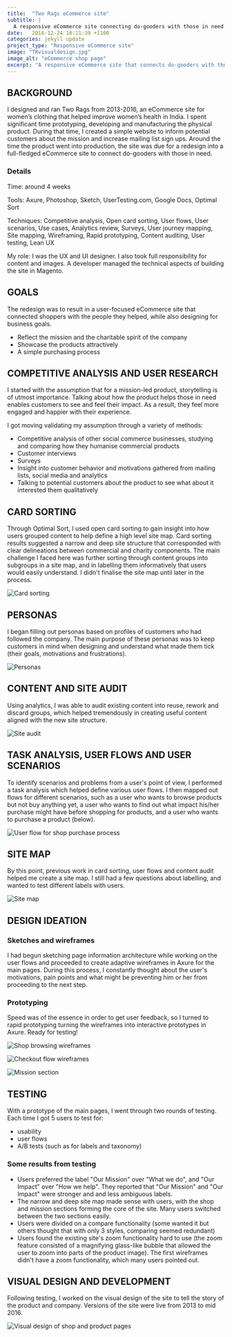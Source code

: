 ```yaml
---
title:  "Two Rags eCommerce site"
subtitle: |
  A responsive eCommerce site connecting do-gooders with those in need.
date:   2016-12-24 10:11:39 +1100
categories: jekyll update
project_type: "Responsive eCommerce site"
image: "TRvisualdesign.jpg"
image_alt: "eCommerce shop page"
excerpt: "A responsive eCommerce site that connects do-gooders with those in need"
---
```


## BACKGROUND
I designed and ran Two Rags from 2013-2016, an eCommerce site for women’s clothing that helped improve women’s health in India. I spent significant time prototyping, developing and manufacturing the physical product. During that time, I created a simple website to inform potential customers about the mission and increase mailing list sign ups. Around the time the product went into production, the site was due for a redesign into a full-fledged eCommerce site to connect do-gooders with those in need.

### Details
Time: around 4 weeks

Tools: Axure, Photoshop, Sketch, UserTesting.com, Google Docs, Optimal Sort

Techniques: Competitive analysis, Open card sorting, User flows, User scenarios, Use cases, Analytics review, Surveys, User journey mapping, Site mapping, Wireframing, Rapid prototyping, Content auditing, User testing, Lean UX

My role: I was the UX and UI designer. I also took full responsibility for content and images. A developer managed the technical aspects of building the site in Magento. 

## GOALS
The redesign was to result in a user-focused eCommerce site that connected shoppers with the people they helped, while also designing for business goals. 

* Reflect the mission and the charitable spirit of the company
* Showcase the products attractively
* A simple purchasing process

## COMPETITIVE ANALYSIS AND USER RESEARCH

I started with the assumption that for a mission-led product, storytelling is of utmost importance. Talking about how the product helps those in need enables customers to see and feel their impact. As a result, they feel more engaged and happier with their experience. 

I got moving validating my assumption through a variety of methods: 

* Competitive analysis of other social commerce businesses, studying and comparing how they humanise commercial products
* Customer interviews
* Surveys
* Insight into customer behavior and motivations gathered from mailing lists, social media and analytics 
* Talking to potential customers about the product to see what about it interested them qualitatively

## CARD SORTING

Through Optimal Sort, I used open card sorting to gain insight into how users grouped content to help define a high level site map. Card sorting results suggested a narrow and deep site structure that corresponded with clear delineations between commercial and charity components. The main challenge I faced here was further sorting through content groups into subgroups in a site map, and in labelling them informatively that users would easily understand. I didn't finalise the site map until later in the process.

![Card sorting](/assets/TRcardsort.jpg)

## PERSONAS
I began filling out personas based on profiles of customers who had followed the company. The main purpose of these personas was to keep customers in mind when designing and understand what made them tick (their goals, motivations and frustrations).

![Personas](/assets/TRpersonas.jpg)

## CONTENT AND SITE AUDIT
Using analytics, I was able to audit existing content into reuse, rework and discard groups, which helped tremendously in creating useful content aligned with the new site structure.

![Site audit](/assets/TRSiteAudit.jpg)

## TASK ANALYSIS, USER FLOWS AND USER SCENARIOS
To identify scenarios and problems from a user's point of view, I performed a task analysis which helped define various user flows. I then mapped out flows for different scenarios, such as a user who wants to browse products but not buy anything yet, a user who wants to find out what impact his/her purchase might have before shopping for products, and a user who wants to purchase a product (below). 

![User flow for shop purchase process](/assets/TRUserFlow.jpg) 

## SITE MAP
By this point, previous work in card sorting, user flows and content audit helped me create a site map. I still had a few questions about labelling, and wanted to test different labels with users.

![Site map](/assets/TRSiteMap.jpg)

## DESIGN IDEATION

### Sketches and wireframes
I had begun sketching page information architecture while working on the user flows and proceeded to create adaptive wireframes in Axure for the main pages. During this process, I constantly thought about the user's motivations, pain points and what might be preventing him or her from proceeding to the next step. 

### Prototyping
Speed was of the essence in order to get user feedback, so I turned to rapid prototyping turning the wireframes into interactive prototypes in Axure. Ready for testing!

![Shop browsing wireframes](/assets/TRwireframesbrowsingflow.jpg)

![Checkout flow wireframes](/assets/TRCheckoutFlow.jpg)

![Mission section](/assets/TRMissionSectionWireframes.jpg)

## TESTING

With a prototype of the main pages, I went through two rounds of testing. Each time I got 5 users to test for: 

* usability 
* user flows
* A/B tests (such as for labels and taxonomy)

### Some results from testing
* Users preferred the label "Our Mission" over "What we do", and "Our Impact" over "How we help". They reported that "Our Mission" and "Our Impact" were stronger and and less ambiguous labels.
* The narrow and deep site map made sense with users, with the shop and mission sections forming the core of the site. Many users switched between the two sections easily.
* Users were divided on a compare functionality (some wanted it but others thought that with only 3 styles, comparing seemed redundant)
* Users found the existing site's zoom functionality hard to use (the zoom feature consisted of a magnifying glass-like bubble that allowed the user to zoom into parts of the product image). The first wireframes didn't have a zoom functionality, which many users pointed out.

## VISUAL DESIGN AND DEVELOPMENT
Following testing, I worked on the visual design of the site to tell the story of the product and company. Versions of the site were live from 2013 to mid 2016.

![Visual design of shop and product pages](/assets/TRvisualdesign.jpg)